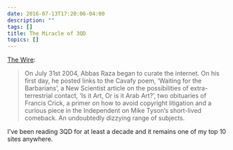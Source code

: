 ```yaml
---
date: 2016-07-13T17:20:06-04:00
description: ""
tags: []
title: The Miracle of 3QD
topics: []
---
```


[The Wire](http://thewire.in/50451/why-the-web-needs-3quarksdaily/):

> On July 31st 2004, Abbas Raza began to curate the internet. On his first day,
> he posted links to the Cavafy poem, ‘Waiting for the Barbarians’, a New
> Scientist article on the possibilities of extra-terrestrial contact, ‘Is it
> Art, Or is it Arab Art?’, two obituaries of Francis Crick, a primer on how to
> avoid copyright litigation and a curious piece in the Independent on Mike
> Tyson’s short-lived comeback. An undoubtedly dizzying range of subjects.

I've been reading 3QD for at least a decade and it remains one of my top 10
sites anywhere.
